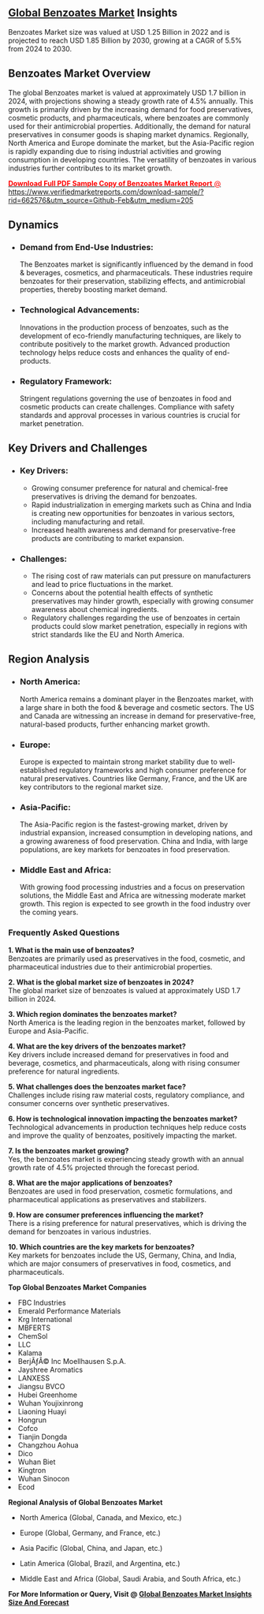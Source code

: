 <h2><a href="https://www.verifiedmarketreports.com/download-sample/?rid=662576&amp;utm_source=Github&amp;utm_medium=205" target="_blank">Global Benzoates Market</a> Insights</h2><p>Benzoates Market size was valued at USD 1.25 Billion in 2022 and is projected to reach USD 1.85 Billion by 2030, growing at a CAGR of 5.5% from 2024 to 2030.</p><p> <h2>Benzoates Market Overview</h2> <p>The global Benzoates market is valued at approximately USD 1.7 billion in 2024, with projections showing a steady growth rate of 4.5% annually. This growth is primarily driven by the increasing demand for food preservatives, cosmetic products, and pharmaceuticals, where benzoates are commonly used for their antimicrobial properties. Additionally, the demand for natural preservatives in consumer goods is shaping market dynamics. Regionally, North America and Europe dominate the market, but the Asia-Pacific region is rapidly expanding due to rising industrial activities and growing consumption in developing countries. The versatility of benzoates in various industries further contributes to its market growth.</p> <p><a href="#"><p><span class=""><span style="color: #ff0000;"><strong>Download Full PDF Sample Copy of Benzoates Market Report</strong> @ </span><a href="https://www.verifiedmarketreports.com/download-sample/?rid=662576&amp;utm_source=Github-Feb&amp;utm_medium=205" target="_blank">https://www.verifiedmarketreports.com/download-sample/?rid=662576&amp;utm_source=Github-Feb&amp;utm_medium=205</a></span></p></a></p> <h2>Dynamics</h2> <ul> <li><h3>Demand from End-Use Industries:</h3> The Benzoates market is significantly influenced by the demand in food & beverages, cosmetics, and pharmaceuticals. These industries require benzoates for their preservation, stabilizing effects, and antimicrobial properties, thereby boosting market demand.</li> <li><h3>Technological Advancements:</h3> Innovations in the production process of benzoates, such as the development of eco-friendly manufacturing techniques, are likely to contribute positively to the market growth. Advanced production technology helps reduce costs and enhances the quality of end-products.</li> <li><h3>Regulatory Framework:</h3> Stringent regulations governing the use of benzoates in food and cosmetic products can create challenges. Compliance with safety standards and approval processes in various countries is crucial for market penetration.</li> </ul> <h2>Key Drivers and Challenges</h2> <ul> <li><h3>Key Drivers:</h3> <ul> <li>Growing consumer preference for natural and chemical-free preservatives is driving the demand for benzoates.</li> <li>Rapid industrialization in emerging markets such as China and India is creating new opportunities for benzoates in various sectors, including manufacturing and retail.</li> <li>Increased health awareness and demand for preservative-free products are contributing to market expansion.</li> </ul> </li> <li><h3>Challenges:</h3> <ul> <li>The rising cost of raw materials can put pressure on manufacturers and lead to price fluctuations in the market.</li> <li>Concerns about the potential health effects of synthetic preservatives may hinder growth, especially with growing consumer awareness about chemical ingredients.</li> <li>Regulatory challenges regarding the use of benzoates in certain products could slow market penetration, especially in regions with strict standards like the EU and North America.</li> </ul> </li> </ul> <h2>Region Analysis</h2> <ul> <li><h3>North America:</h3> North America remains a dominant player in the Benzoates market, with a large share in both the food & beverage and cosmetic sectors. The US and Canada are witnessing an increase in demand for preservative-free, natural-based products, further enhancing market growth.</li> <li><h3>Europe:</h3> Europe is expected to maintain strong market stability due to well-established regulatory frameworks and high consumer preference for natural preservatives. Countries like Germany, France, and the UK are key contributors to the regional market size.</li> <li><h3>Asia-Pacific:</h3> The Asia-Pacific region is the fastest-growing market, driven by industrial expansion, increased consumption in developing nations, and a growing awareness of food preservation. China and India, with large populations, are key markets for benzoates in food preservation.</li> <li><h3>Middle East and Africa:</h3> With growing food processing industries and a focus on preservation solutions, the Middle East and Africa are witnessing moderate market growth. This region is expected to see growth in the food industry over the coming years.</li> </ul> <h3>Frequently Asked Questions</h3> <p><strong>1. What is the main use of benzoates?</strong><br>Benzoates are primarily used as preservatives in the food, cosmetic, and pharmaceutical industries due to their antimicrobial properties.</p> <p><strong>2. What is the global market size of benzoates in 2024?</strong><br>The global market size of benzoates is valued at approximately USD 1.7 billion in 2024.</p> <p><strong>3. Which region dominates the benzoates market?</strong><br>North America is the leading region in the benzoates market, followed by Europe and Asia-Pacific.</p> <p><strong>4. What are the key drivers of the benzoates market?</strong><br>Key drivers include increased demand for preservatives in food and beverage, cosmetics, and pharmaceuticals, along with rising consumer preference for natural ingredients.</p> <p><strong>5. What challenges does the benzoates market face?</strong><br>Challenges include rising raw material costs, regulatory compliance, and consumer concerns over synthetic preservatives.</p> <p><strong>6. How is technological innovation impacting the benzoates market?</strong><br>Technological advancements in production techniques help reduce costs and improve the quality of benzoates, positively impacting the market.</p> <p><strong>7. Is the benzoates market growing?</strong><br>Yes, the benzoates market is experiencing steady growth with an annual growth rate of 4.5% projected through the forecast period.</p> <p><strong>8. What are the major applications of benzoates?</strong><br>Benzoates are used in food preservation, cosmetic formulations, and pharmaceutical applications as preservatives and stabilizers.</p> <p><strong>9. How are consumer preferences influencing the market?</strong><br>There is a rising preference for natural preservatives, which is driving the demand for benzoates in various industries.</p> <p><strong>10. Which countries are the key markets for benzoates?</strong><br>Key markets for benzoates include the US, Germany, China, and India, which are major consumers of preservatives in food, cosmetics, and pharmaceuticals.</p> </p><p><strong>Top Global Benzoates Market Companies</strong></p><div data-test-id=""><p><li>FBC Industries</li><li> Emerald Performance Materials</li><li> Krg International</li><li> MBFERTS</li><li> ChemSol</li><li> LLC</li><li> Kalama</li><li> BerjÃƒÂ© Inc Moellhausen S.p.A.</li><li> Jayshree Aromatics</li><li> LANXESS</li><li> Jiangsu BVCO</li><li> Hubei Greenhome</li><li> Wuhan Youjixinrong</li><li> Liaoning Huayi</li><li> Hongrun</li><li> Cofco</li><li> Tianjin Dongda</li><li> Changzhou Aohua</li><li> Dico</li><li> Wuhan Biet</li><li> Kingtron</li><li> Wuhan Sinocon</li><li> Ecod</li></p><div><strong>Regional Analysis of&nbsp;Global Benzoates Market</strong></div><ul><li dir="ltr"><p dir="ltr">North America&nbsp;(Global, Canada, and Mexico, etc.)</p></li><li dir="ltr"><p dir="ltr">Europe (Global, Germany, and France, etc.)</p></li><li dir="ltr"><p dir="ltr">Asia Pacific&nbsp;(Global, China, and Japan, etc.)</p></li><li dir="ltr"><p dir="ltr">Latin America&nbsp;(Global, Brazil, and Argentina, etc.)</p></li><li dir="ltr">Middle East and Africa&nbsp;(Global, Saudi Arabia, and South Africa, etc.)</li></ul><p><strong>For More Information or Query, Visit @&nbsp;</strong><strong><a href="https://www.verifiedmarketreports.com/product/benzoates-market/?utm_source=Github&amp;utm_medium=205" target="_blank">Global Benzoates Market Insights Size And Forecast</a></strong></p></div>
